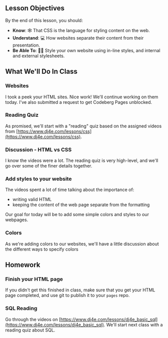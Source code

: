 ## Lesson Objectives
By the end of this lesson, you should:
- **Know**: 🕸️ That CSS is the language for styling content on the web.
- **Understand**: 💻 How websites separate their content from their presentation.
- **Be Able To**: 👩‍💻 Style your own website using in-line styles, and internal and external stylesheets.

## What We'll Do In Class

### Websites
I took a peek your HTML sites. Nice work! We'll continue working on them today. I've also submitted a request to get Codeberg Pages unblocked.

### Reading Quiz
As promised, we'll start with a "reading" quiz based on the assigned videos from 
[https://www.dj4e.com/lessons/css](https://www.dj4e.com/lessons/css).

### Discussion - HTML vs CSS
I know the videos were a lot. The reading quiz is very high-level, and we'll go over some of the finer details together.

### Add styles to your website
The videos spent a lot of time talking about the importance of:
- writing valid HTML
- keeping the content of the web page separate from the formatting

Our goal for today will be to add some simple colors and styles to our webpages.

### Colors
As we're adding colors to our websites, we'll have a little discussion about the different ways to specify colors

## Homework
### Finish your HTML page
If you didn't get this finished in class, make sure that you get your HTML page
completed, and use git to publish it to your `pages` repo.

### SQL Reading
Go through the videos on [https://www.dj4e.com/lessons/dj4e_basic_sql](https://www.dj4e.com/lessons/dj4e_basic_sql). We'll start next class with a reading quiz about SQL.